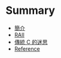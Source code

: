 # Summary

* [簡介](README.md)
* [RAII](raii.md)
* [傳統 C 的迷思](chuan-tong-c-de-mi-si.md)
* [Reference](reference.md)

